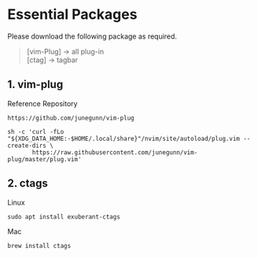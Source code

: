 # Essential Packages  
  
Please download the following package as required.  
  
> [vim-Plug] -> all plug-in  
> [ctag] -> tagbar  

## 1. vim-plug
Reference Repository
```
https://github.com/junegunn/vim-plug
```
```
sh -c 'curl -fLo "${XDG_DATA_HOME:-$HOME/.local/share}"/nvim/site/autoload/plug.vim --create-dirs \
       https://raw.githubusercontent.com/junegunn/vim-plug/master/plug.vim'
```
## 2. ctags
Linux
```
sudo apt install exuberant-ctags
```
Mac
```
brew install ctags
```
